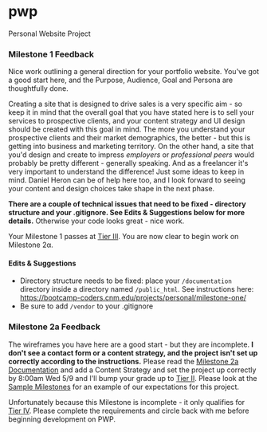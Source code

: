 # pwp
Personal Website Project

### Milestone 1 Feedback
Nice work outlining a general direction for your portfolio website. You've got a good start here, and the Purpose, Audience, Goal and Persona are thoughtfully done. 

Creating a site that is designed to drive sales is a very specific aim - so keep it in mind that the overall goal that you have stated here is to sell your services to prospective clients, and your content strategy and UI design should be created with this goal in mind. The more you understand your prospective clients and their market demographics, the better - but this is getting into business and marketing territory. On the other hand, a site that you'd design and create to impress _employers_ or _professional peers_ would probably be pretty different - generally speaking. And as a freelancer it's very important to understand the difference! Just some ideas to keep in mind. Daniel Heron can be of help here too, and I look forward to seeing your content and design choices take shape in the next phase.

**There are a couple of technical issues that need to be fixed - directory structure and your .gitignore. See Edits &amp; Suggestions below for more details.** Otherwise your code looks great - nice work.

Your Milestone 1 passes at [Tier III](https://bootcamp-coders.cnm.edu/projects/personal/rubric/). You are now clear to begin work on Milestone 2&alpha;.

#### Edits &amp; Suggestions
- Directory structure needs to be fixed: place your `/documentation` directory inside a directory named `/public_html`. See instructions here: https://bootcamp-coders.cnm.edu/projects/personal/milestone-one/
- Be sure to add `/vendor` to your .gitignore

### Milestone 2a Feedback
The wireframes you have here are a good start - but they are incomplete. **I don't see a contact form or a content strategy, and the project isn't set up correctly according to the instructions.** Please read the [Milestone 2a Documentation](https://bootcamp-coders.cnm.edu/projects/personal/milestone-two/) and add a Content Strategy and set the project up correctly by 8:00am Wed 5/9 and I'll bump your grade up to [Tier II](https://bootcamp-coders.cnm.edu/projects/personal/rubric/). Please look at the [Sample Milestones](https://bootcamp-coders.cnm.edu/projects/personal/example/) for an example of our expectations for this project.

Unfortunately because this Milestone is incomplete - it only qualifies for [Tier IV](https://bootcamp-coders.cnm.edu/projects/personal/rubric/). Please complete the requirements and circle back with me before beginning development on PWP. 
